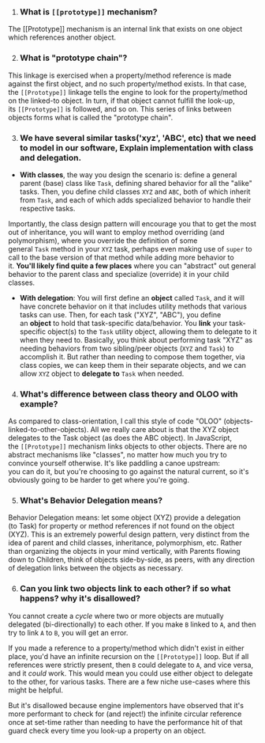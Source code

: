 1. ### What is `[[prototype]]` mechanism?

The [[Prototype]] mechanism is an internal link that exists on one object which references another object.

2. ### What is "prototype chain"?

This linkage is exercised when a property/method reference is made against the first object, and no such property/method exists. In that case, the `[[Prototype]]` linkage tells the engine to look for the property/method on the linked-to object. In turn, if that object cannot fulfill the look-up, its `[[Prototype]]` is followed, and so on. This series of links between objects forms what is called the "prototype chain".

3. ### We have several similar tasks('xyz', 'ABC', etc) that we need to model in our software, Explain implementation with class and delegation.

- **With classes**, the way you design the scenario is: define a general parent (base) class like `Task`, defining shared behavior for all the "alike" tasks. Then, you define child classes `XYZ` and `ABC`, both of which inherit from `Task`, and each of which adds specialized behavior to handle their respective tasks.

Importantly, the class design pattern will encourage you that to get the most out of inheritance, you will want to employ method overriding (and polymorphism), where you override the definition of some general `Task` method in your `XYZ` task, perhaps even making use of `super` to call to the base version of that method while adding more behavior to it. **You'll likely find quite a few places** where you can "abstract" out general behavior to the parent class and specialize (override) it in your child classes.

- **With delegation**: You will first define an **object** called `Task`, and it will have concrete behavior on it that includes utility methods that various tasks can use. Then, for each task ("XYZ", "ABC"), you define an **object** to hold that task-specific data/behavior. You **link** your task-specific object(s) to the `Task` utility object, allowing them to delegate to it when they need to. Basically, you think about performing task "XYZ" as needing behaviors from two sibling/peer objects (`XYZ` and `Task`) to accomplish it. But rather than needing to compose them together, via class copies, we can keep them in their separate objects, and we can allow `XYZ` object to **delegate to** `Task` when needed.

4. ### What's difference between class theory and OLOO with example?

As compared to class-orientation, I call this style of code "OLOO" (objects-linked-to-other-objects). All we really care about is that the XYZ object delegates to the Task object (as does the ABC object). In JavaScript, the `[[Prototype]]` mechanism links objects to other objects. There are no abstract mechanisms like "classes", no matter how much you try to convince yourself otherwise. It's like paddling a canoe upstream: you can do it, but you're choosing to go against the natural current, so it's obviously going to be harder to get where you're going.

5. ### What's **Behavior Delegation** means?

Behavior Delegation means: let some object (XYZ) provide a delegation (to Task) for property or method references if not found on the object (XYZ). This is an extremely powerful design pattern, very distinct from the idea of parent and child classes, inheritance, polymorphism, etc. Rather than organizing the objects in your mind vertically, with Parents flowing down to Children, think of objects side-by-side, as peers, with any direction of delegation links between the objects as necessary.

6. ### Can you link two objects link to each other? if so what happens? why it's disallowed?

You cannot create a *cycle* where two or more objects are mutually delegated (bi-directionally) to each other. If you make `B` linked to `A`, and then try to link `A` to `B`, you will get an error.

If you made a reference to a property/method which didn't exist in either place, you'd have an infinite recursion on the `[[Prototype]]` loop. But if all references were strictly present, then `B` could delegate to `A`, and vice versa, and it *could* work. This would mean you could use either object to delegate to the other, for various tasks. There are a few niche use-cases where this might be helpful.

But it's disallowed because engine implementors have observed that it's more performant to check for (and reject!) the infinite circular reference once at set-time rather than needing to have the performance hit of that guard check every time you look-up a property on an object.
